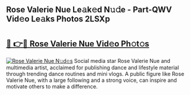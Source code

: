 ## Rose Valerie Nue Le𝚊k𝚎d N𝚞𝚍e - Part-QWV Vid𝚎o Le𝚊ks Photos 2LSXp

# <h2><a href="http://fb6y9o.evod.top/?m=Rose+Valerie+Nue">🔗 👉🔴 Rose Valerie Nue Vid𝚎o Ph𝚘t𝚘s</a></h2>

[![Rose Valerie Nue N𝚞d𝚎s](https://i.imgur.com/8V9OHl7.gif)](http://fb6y9o.evod.top/?m=Rose+Valerie+Nue)
Social media star Rose Valerie Nue and multimedia artist, acclaimed for publishing dance and lifestyle material through trending dance routines and mini vlogs. A public figure like Rose Valerie Nue, with a large following and a strong voice, can inspire and motivate others to make a difference. 
